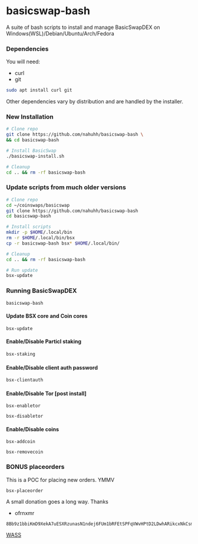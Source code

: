 # basicswap-bash

A suite of bash scripts to install and manage
BasicSwapDEX on Windows(WSL)/Debian/Ubuntu/Arch/Fedora

### Dependencies

You will need:

- curl
- git

```bash
sudo apt install curl git
```

Other dependencies vary by distribution and are handled by the installer.

### New Installation

```bash
# Clone repo
git clone https://github.com/nahuhh/basicswap-bash \
&& cd basicswap-bash

# Install BasicSwap
./basicswap-install.sh

# Cleanup
cd .. && rm -rf basicswap-bash
```

### Update scripts from much older versions

```bash
# Clone repo
cd ~/coinswaps/basicswap
git clone https://github.com/nahuhh/basicswap-bash
cd basicswap-bash

# Install scripts
mkdir -p $HOME/.local/bin
rm -r $HOME/.local/bin/bsx
cp -r basicswap-bash bsx* $HOME/.local/bin/

# Cleanup
cd .. && rm -rf basicswap-bash

# Run update
bsx-update
```

### Running BasicSwapDEX

```
basicswap-bash
```

#### Update BSX core and Coin cores

```
bsx-update
```

#### Enable/Disable Particl staking

```bash
bsx-staking
```

#### Enable/Disable client auth password

```bash
bsx-clientauth
```

#### Enable/Disable Tor [post install]

```
bsx-enabletor
```

```
bsx-disabletor
```

#### Enable/Disable coins

```
bsx-addcoin
```

```
bsx-removecoin
```

### BONUS placeorders

This is a POC for placing new orders. YMMV

```
bsx-placeorder
```

A small donation goes a long way. Thanks

- ofrnxmr

```
8Bb9z1bbiKmD9XekA7uESXRzunasN1ndej6FUm1bRFEtSPFqVWvHPtD2LDwhARikcxNkCsmaBcGGF2VSeFWhMe57FGXNaZP
```

[WASS](getwishlisted.xyz/ofrnxmr)

